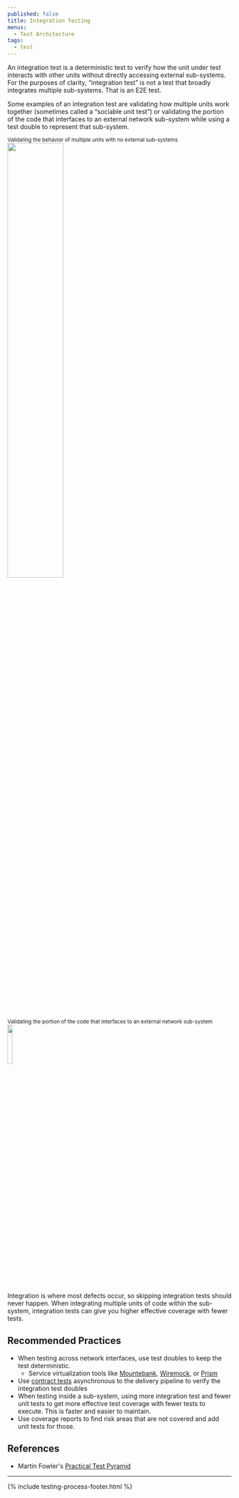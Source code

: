 ```yaml
---
published: false
title: Integration Testing
menus:
  - Test Architecture
tags:
  - test
---
```


An integration test is a deterministic test to verify how the unit under test interacts with other units without directly accessing external sub-systems. For the purposes of clarity, “integration test” is not a test that broadly integrates multiple sub-systems. That is an E2E test.

Some examples of an integration test are validating how multiple units work together (sometimes called a “sociable unit test”) or validating the portion of the code that interfaces to an external network sub-system while using a test double to represent that sub-system.

<p>
<small>Validating the behavior of multiple units with no external sub-systems</small><br>
<img src="../../images/integration-test.png" width="50%">
</p>

<p>
<small>Validating the portion of the code that interfaces to an external network sub-system</small><br>
<img src="../../images/network-integration-test.png" width="15%">
</p>

Integration is where most defects occur, so skipping integration tests should never happen. When integrating multiple units of code
within the sub-system, integration tests can give you higher effective coverage with fewer tests.

## Recommended Practices

- When testing across network interfaces, use test doubles to keep the test deterministic.
  - Service virtualization tools like [Mountebank](http://www.mbtest.org/), [Wiremock](http://wiremock.org/), or [Prism](https://github.com/stoplightio/prism)
- Use [contract tests](./contract-testing.html) asynchronous to the delivery pipeline to verify the integration test doubles
- When testing inside a sub-system, using more integration test and fewer unit tests to get more effective test coverage with fewer tests to execute. This is faster and easier to maintain.
- Use coverage reports to find risk areas that are not covered and add unit tests for those.

## References

- Martin Fowler's [Practical Test Pyramid](https://martinfowler.com/articles/practical-test-pyramid.html)

---

{% include testing-process-footer.html %}
